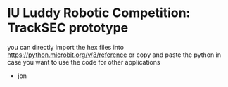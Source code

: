 # IU Luddy Robotic Competition: TrackSEC prototype

you can directly import the hex files into https://python.microbit.org/v/3/reference
or copy and paste the python in case you want to use the code for other applications
- jon
